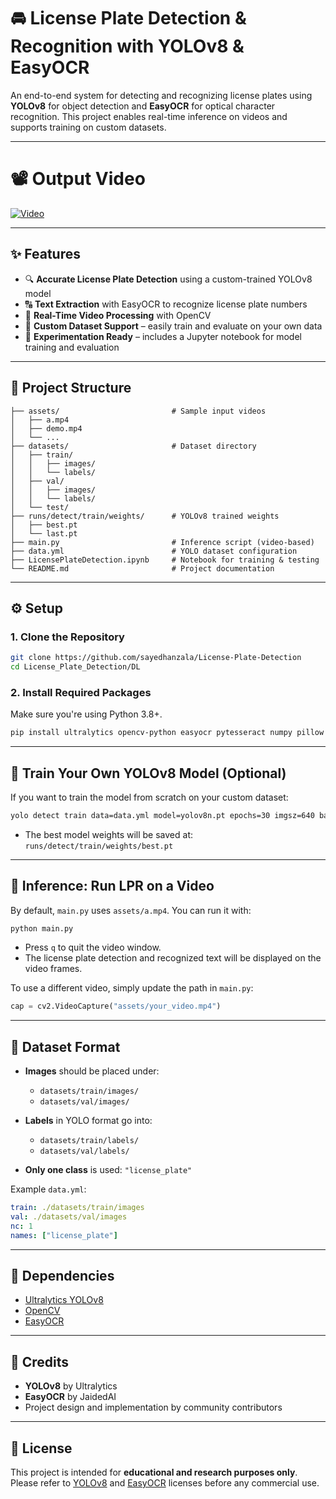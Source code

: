 # 🚘 License Plate Detection & Recognition with YOLOv8 & EasyOCR

An end-to-end system for detecting and recognizing license plates using **YOLOv8** for object detection and **EasyOCR** for optical character recognition. This project enables real-time inference on videos and supports training on custom datasets.

---
# 📽️ Output Video

[![Video](https://img.youtube.com/vi/VIDEO_ID/0.jpg)](assets/output.mp4)

---

## ✨ Features

- 🔍 **Accurate License Plate Detection** using a custom-trained YOLOv8 model  
- 🔠 **Text Extraction** with EasyOCR to recognize license plate numbers  
- 🎥 **Real-Time Video Processing** with OpenCV  
- 📁 **Custom Dataset Support** – easily train and evaluate on your own data  
- 🧪 **Experimentation Ready** – includes a Jupyter notebook for model training and evaluation

---

## 📁 Project Structure

```
├── assets/                         # Sample input videos
│   ├── a.mp4
│   ├── demo.mp4
│   └── ...
├── datasets/                       # Dataset directory
│   ├── train/
│   │   ├── images/
│   │   └── labels/
│   ├── val/
│   │   ├── images/
│   │   └── labels/
│   └── test/
├── runs/detect/train/weights/      # YOLOv8 trained weights
│   ├── best.pt
│   └── last.pt
├── main.py                         # Inference script (video-based)
├── data.yml                        # YOLO dataset configuration
├── LicensePlateDetection.ipynb     # Notebook for training & testing
└── README.md                       # Project documentation
```

---

## ⚙️ Setup

### 1. Clone the Repository

```bash
git clone https://github.com/sayedhanzala/License-Plate-Detection
cd License_Plate_Detection/DL
```

### 2. Install Required Packages

Make sure you're using Python 3.8+.

```bash
pip install ultralytics opencv-python easyocr pytesseract numpy pillow
```

---

## 🧠 Train Your Own YOLOv8 Model (Optional)

If you want to train the model from scratch on your custom dataset:

```bash
yolo detect train data=data.yml model=yolov8n.pt epochs=30 imgsz=640 batch=16
```

- The best model weights will be saved at: `runs/detect/train/weights/best.pt`

---

## 🚀 Inference: Run LPR on a Video

By default, `main.py` uses `assets/a.mp4`. You can run it with:

```bash
python main.py
```

- Press `q` to quit the video window.
- The license plate detection and recognized text will be displayed on the video frames.

To use a different video, simply update the path in `main.py`:

```python
cap = cv2.VideoCapture("assets/your_video.mp4")
```

---

## 🧾 Dataset Format

- **Images** should be placed under:
  - `datasets/train/images/`
  - `datasets/val/images/`

- **Labels** in YOLO format go into:
  - `datasets/train/labels/`
  - `datasets/val/labels/`

- **Only one class** is used: `"license_plate"`

Example `data.yml`:

```yaml
train: ./datasets/train/images
val: ./datasets/val/images
nc: 1
names: ["license_plate"]
```

---

## 🔗 Dependencies

- [Ultralytics YOLOv8](https://github.com/ultralytics/ultralytics)
- [OpenCV](https://pypi.org/project/opencv-python/)
- [EasyOCR](https://github.com/JaidedAI/EasyOCR)

---

## 🙌 Credits

- **YOLOv8** by Ultralytics  
- **EasyOCR** by JaidedAI  
- Project design and implementation by community contributors

---

## 📜 License

This project is intended for **educational and research purposes only**. Please refer to [YOLOv8](https://github.com/ultralytics/ultralytics/blob/main/LICENSE) and [EasyOCR](https://github.com/JaidedAI/EasyOCR/blob/master/LICENSE) licenses before any commercial use.
